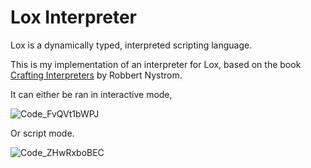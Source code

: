 # Lox Interpreter

Lox is a dynamically typed, interpreted scripting language.

This is my implementation of an interpreter for Lox, based on the book [Crafting Interpreters](http://www.craftinginterpreters.com/) by Robbert Nystrom.

It can either be ran in interactive mode,

![Code_FvQVt1bWPJ](https://user-images.githubusercontent.com/49662147/212611439-14fff9ad-7331-4e68-a4e9-282bdcbf25b1.png)

Or script mode.

![Code_ZHwRxboBEC](https://user-images.githubusercontent.com/49662147/212611829-ad1e5edc-4c17-4097-a22d-a5c763f9725e.png)
